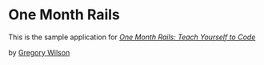 # One Month Rails

This is the sample application for
[*One Month Rails: Teach Yourself to Code*](http://onemonthrails.com)

by [Gregory Wilson](http://www.themadresearcher.com)
